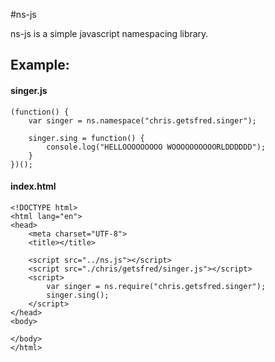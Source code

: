 #ns-js

ns-js is a simple javascript namespacing library.

## Example:

#### singer.js
```
(function() {
    var singer = ns.namespace("chris.getsfred.singer");

    singer.sing = function() {
        console.log("HELLOOOOOOOOO WOOOOOOOOOORLDDDDDD");
    }
})();
```

#### index.html
```
<!DOCTYPE html>
<html lang="en">
<head>
    <meta charset="UTF-8">
    <title></title>

    <script src="../ns.js"></script>
    <script src="./chris/getsfred/singer.js"></script>
    <script>
        var singer = ns.require("chris.getsfred.singer");
        singer.sing();
    </script>
</head>
<body>

</body>
</html>
```

#### 